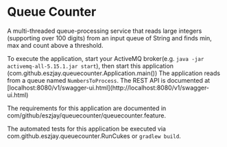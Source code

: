 <h1>Queue Counter</h1>

A multi-threaded queue-processing service that reads large integers (supporting over 100 digits) from an input queue of String and finds min, max and count above a threshold.

<p>To execute the application, start your ActiveMQ broker(e.g. <code>java -jar activemq-all-5.15.1.jar start</code>), then start this application (com.github.eszjay.queuecounter.Application.main())
The application reads from a queue named <code>NumbersToProcess</code>. The REST API is documented at [localhost:8080/v1/swagger-ui.html](http://localhost:8080/v1/swagger-ui.html)</p>

<p>The requirements for this application are documented in com/github/eszjay/queuecounter/queuecounter.feature.</p>

<p>The automated tests for this application be executed via com.github.eszjay.queuecounter.RunCukes or <code>gradlew build</code>.</p>